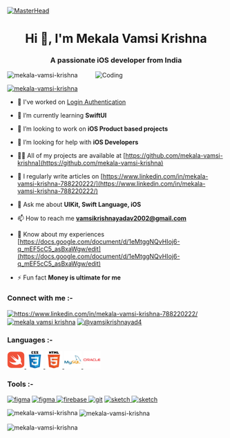 [![MasterHead](https://insights.dice.com/wp-content/uploads/2018/06/Xcode-Mac-iPad-Apple-Dice.png)](https://github.com/mekala-vamsi-krishna)
<h1 align="center">Hi 👋, I'm Mekala Vamsi Krishna</h1>
<h3 align="center">A passionate iOS developer from India</h3>
<img align="right" alt="Coding" width="300" src="https://c.tenor.com/flflC6GFzO8AAAAd/sultan-alrefaei-programmer.gif">

<p align="left"> <img src="https://komarev.com/ghpvc/?username=mekala-vamsi-krishna&label=Profile%20views&color=0e75b6&style=flat" alt="mekala-vamsi-krishna" /> </p>

<p align="left"> <a href="https://github.com/ryo-ma/github-profile-trophy"><img src="https://github-profile-trophy.vercel.app/?username=mekala-vamsi-krishna" alt="mekala-vamsi-krishna" /></a> </p>

- 🔭 I've worked on [Login Authentication](https://github.com/mekala-vamsi-krishna/Login-Authentication)

- 🌱 I’m currently learning **SwiftUI**

- 👯 I’m looking to work on **iOS Product based projects**

- 🤝 I’m looking for help with **iOS Developers**

- 👨‍💻 All of my projects are available at [https://github.com/mekala-vamsi-krishna](https://github.com/mekala-vamsi-krishna)

- 📝 I regularly write articles on [https://www.linkedin.com/in/mekala-vamsi-krishna-788220222/](https://www.linkedin.com/in/mekala-vamsi-krishna-788220222/)

- 💬 Ask me about **UIKit, Swift Language, iOS**

- 📫 How to reach me **vamsikrishnayadav2002@gmail.com**

- 📄 Know about my experiences [https://docs.google.com/document/d/1eMtggNQvHIoj6-q_mEF5cC5_asBxaWgw/edit](https://docs.google.com/document/d/1eMtggNQvHIoj6-q_mEF5cC5_asBxaWgw/edit)

- ⚡ Fun fact **Money is ultimate for me**

<h3 align="left">Connect with me :-</h3>
<p align="left">
<a href="https://linkedin.com/in/https://www.linkedin.com/in/mekala-vamsi-krishna-788220222/" target="blank"><img align="center" src="https://raw.githubusercontent.com/rahuldkjain/github-profile-readme-generator/master/src/images/icons/Social/linked-in-alt.svg" alt="https://www.linkedin.com/in/mekala-vamsi-krishna-788220222/" height="30" width="40" /></a>
<a href="https://stackoverflow.com/users/mekala vamsi krishna" target="blank"><img align="center" src="https://raw.githubusercontent.com/rahuldkjain/github-profile-readme-generator/master/src/images/icons/Social/stack-overflow.svg" alt="mekala vamsi krishna" height="30" width="40" /></a>
<a href="https://www.hackerrank.com/@vamsikrishnayad4" target="blank"><img align="center" src="https://raw.githubusercontent.com/rahuldkjain/github-profile-readme-generator/master/src/images/icons/Social/hackerrank.svg" alt="@vamsikrishnayad4" height="30" width="40" /></a>
</p>

<h3 align="left">Languages :- </h3>
<p align="left"> <a href="https://developer.apple.com/swift/" target="_blank" rel="noreferrer"> <img src="https://raw.githubusercontent.com/devicons/devicon/master/icons/swift/swift-original.svg" alt="swift" width="40" height="40"/> </a> <a href="https://www.w3schools.com/css/" target="_blank" rel="noreferrer"> <img src="https://raw.githubusercontent.com/devicons/devicon/master/icons/css3/css3-original-wordmark.svg" alt="css3" width="40" height="40"/> </a> <a href="https://www.w3.org/html/" target="_blank" rel="noreferrer"> <img src="https://raw.githubusercontent.com/devicons/devicon/master/icons/html5/html5-original-wordmark.svg" alt="html5" width="40" height="40"/> </a> <a href="https://www.mysql.com/" target="_blank" rel="noreferrer"> <img src="https://raw.githubusercontent.com/devicons/devicon/master/icons/mysql/mysql-original-wordmark.svg" alt="mysql" width="40" height="40"/> </a> <a href="https://www.oracle.com/" target="_blank" rel="noreferrer"> <img src="https://raw.githubusercontent.com/devicons/devicon/master/icons/oracle/oracle-original.svg" alt="oracle" width="40" height="40"/></a>
</p> 

<h3 align="left">Tools :-</h3>
<a href="" target="_blank" rel="noreferrer"> <img src="https://www.vectorlogo.zone/logos/apple_xcode/apple_xcode-ar21.svg" alt="figma" width="100" height="40"/></a> <a href="https://www.figma.com/" target="_blank" rel="noreferrer"> <img src="https://www.vectorlogo.zone/logos/figma/figma-icon.svg" alt="figma" width="40" height="40"/> </a> <a href="https://firebase.google.com/" target="_blank" rel="noreferrer"> <img src="https://www.vectorlogo.zone/logos/firebase/firebase-icon.svg" alt="firebase" width="40" height="40"/> </a> <a href="https://git-scm.com/" target="_blank" rel="noreferrer"> <img src="https://www.vectorlogo.zone/logos/git-scm/git-scm-icon.svg" alt="git" width="40" height="40"/></a> <a href="https://www.sketch.com/" target="_blank" rel="noreferrer"> <img src="https://www.vectorlogo.zone/logos/sketchapp/sketchapp-icon.svg" alt="sketch" width="40" height="40"/> </a> <a href="https://www.postman.com/" target="_blank" rel="noreferrer"> <img src="https://www.vectorlogo.zone/logos/getpostman/getpostman-ar21.svg" alt="sketch" width="60" height="40"/> </a> 

<p><img align="left" src="https://github-readme-stats.vercel.app/api/top-langs?username=mekala-vamsi-krishna&show_icons=true&locale=en&layout=compact" alt="mekala-vamsi-krishna" /></p>

<p>&nbsp;<img align="center" src="https://github-readme-stats.vercel.app/api?username=mekala-vamsi-krishna&show_icons=true&locale=en" alt="mekala-vamsi-krishna" /></p>

<p><img align="center" src="https://github-readme-streak-stats.herokuapp.com/?user=mekala-vamsi-krishna&" alt="mekala-vamsi-krishna" /></p>
